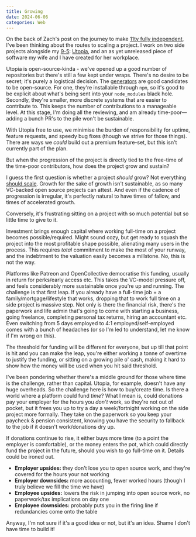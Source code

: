 ```yaml
---
title: Growing
date: 2024-06-06
categories: Web
---
```


On the back of Zach's post on the journey to make [11ty fully independent](https://www.zachleat.com/web/independent-sustainable-11ty/), I've been thinking about the routes to scaling a project. I work on two side projects alongside my [9-5](/blog/a-year-at-motorway): [Utopia](https://utopia.fyi), and an as yet unreleased piece of software my wife and I have created for her workplace.

Utopia is open-source-kinda - we've opened up a good number of repositories but there's still a few kept under wraps. There's no desire to be secret; it's purely a logistical decision. The [generators](https://github.com/trys/utopia-core) are good candidates to be open-source. For one, they're installable through `npm`, so it's good to be explicit about what's being sent into your `node_modules` black hole. Secondly, they're smaller, more discrete systems that are easier to contribute to. This keeps the number of contributions to a manageable level. At this stage, I'm doing all the reviewing, and am already time-poor—adding a bunch PR's to the pile won't be sustainable.

With Utopia free to use, we minimise the burden of responsibility for uptime, feature requests, and speedy bug fixes (though we strive for those things). There are ways we _could_ build out a premium feature-set, but this isn't currently part of the plan.

But when the progression of the project is directly tied to the free-time of the time-poor contributors, how does the project grow and sustain?

I guess the first question is whether a project _should_ grow? Not everything [should scale](https://www.growbyginkgo.com/2023/05/01/against-scale/). Growth for the sake of growth isn't sustainable, as so many VC-backed open source projects can attest. And even if the cadence of progression is irregular, it's perfectly natural to have times of fallow, and times of accelerated growth.

Conversely, it's frustrating sitting on a project with so much potential but so little time to give to it.

Investment brings enough capital where working full-time on a project becomes possible/required. Might sound cozy, but get ready to squash the project into the most profitable shape possible, alienating many users in the process. This requires _total_ commitment to make the most of your runway, and the indebtment to the valuation easily becomes a millstone. No, this is not the way.

Platforms like Patreon and OpenCollective democratise this funding, usually in return for perks/early access etc. This takes the VC-model pressure off, and feels considerably more sustainable once you're up and running. The challenge is that first leap. If you already have a full-time job + a family/mortgage/lifestyle that works, dropping that to work full time on a side project is massive step. Not only is there the financial risk, there's the paperwork and life admin that's going to come with starting a business, going freelance, completing personal tax returns, hiring an accountant etc. Even switching from 5 days employed to 4:1 employed/self-employed comes with a bunch of headaches (or so I'm led to understand, let me know if I'm wrong on this).

The threshold for funding will be different for everyone, but up till that point is hit and you can make the leap, you're either working a tonne of overtime to justify the funding, or sitting on a growing pile o' cash, making it hard to show how the money will be used when you hit said threshold.

I've been pondering whether there's a middle ground for those where time is the challenge, rather than capital. Utopia, for example, doesn't have any huge overheads. So the challenge here is how to buy/create time. Is there a world where a platform could fund _time_? What I mean is, could donations pay your employer for the hours you _don't_ work, so they're not out of pocket, but it frees you up to try a day a week/fortnight working on the side project more formally. They take on the paperwork so you keep your paycheck & pension consistent, knowing you have the security to fallback to the job if it doesn't work/donations dry up.

If donations continue to rise, it either buys more time (to a point the employer is comfortable), or the money enters the pot, which could directly fund the project in the future, should you wish to go full-time on it. Details could be ironed out.

- **Employer upsides:** they don't lose you to open source work, and they're covered for the hours your not working
- **Employer downsides:** more accounting, fewer worked hours (though I truly believe we fill the time we have)
- **Employee upsides:** lowers the risk in jumping into open source work, no paperwork/tax implications on day one
- **Employee downsides:** probably puts you in the firing line if redundancies come onto the table

Anyway, I'm not sure if it's a good idea or not, but it's an idea. Shame I don't have time to build it!
